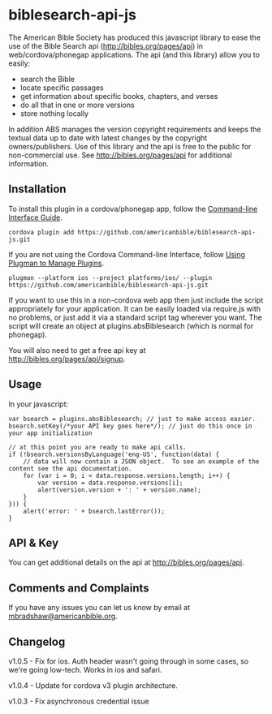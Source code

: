 # biblesearch-api-js

The American Bible Society has produced this javascript library to ease the use of the Bible Search api (http://bibles.org/pages/api) in web/cordova/phonegap applications.  The api (and this library) allow you to easily:

* search the Bible
* locate specific passages
* get information about specific books, chapters, and verses
* do all that in one or more versions
* store nothing locally

In addition ABS manages the version copyright requirements and keeps the textual data up to date with latest changes by the copyright owners/publishers.  Use of this library and the api is free to the public for non-commercial use.  See http://bibles.org/pages/api for additional information.

## Installation

To install this plugin in a cordova/phonegap app, follow the [Command-line Interface Guide](http://cordova.apache.org/docs/en/edge/guide_cli_index.md.html#The%20Command-line%20Interface).

    cordova plugin add https://github.com/americanbible/biblesearch-api-js.git

If you are not using the Cordova Command-line Interface, follow [Using Plugman to Manage Plugins](http://cordova.apache.org/docs/en/edge/guide_plugin_ref_plugman.md.html).

    plugman --platform ios --project platforms/ios/ --plugin https://github.com/americanbible/biblesearch-api-js.git

If you want to use this in a non-cordova web app then just include the script appropriately for your application.  It can be easily loaded via require.js with no problems, or just add it via a standard script tag wherever you want.  The script will create an object at plugins.absBiblesearch (which is normal for phonegap).

You will also need to get a free api key at http://bibles.org/pages/api/signup.

## Usage

In your javascript:

	var bsearch = plugins.absBiblesearch; // just to make access easier.
	bsearch.setKey(/*your API key goes here*/); // just do this once in your app initialization

	// at this point you are ready to make api calls.
	if (!bsearch.versionsByLanguage('eng-US', function(data) {
		// data will now contain a JSON object.  To see an example of the content see the api documentation.
        for (var i = 0; i < data.response.versions.length; i++) {
            var version = data.response.versions[i];
            alert(version.version + ': ' + version.name);
        }
    })) {
        alert('error: ' + bsearch.lastError());
    }

## API & Key

You can get additional details on the api at http://bibles.org/pages/api.

## Comments and Complaints

If you have any issues you can let us know by email at mbradshaw@americanbible.org.

## Changelog

v1.0.5 - Fix for ios.  Auth header wasn't going through in some cases, so we're going low-tech.  Works in ios and safari.

v1.0.4 - Update for cordova v3 plugin architecture.

v1.0.3 - Fix asynchronous credential issue
